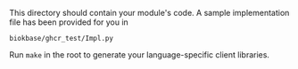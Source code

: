 This directory should contain your module's code.
A sample implementation file has been provided for you in

```biokbase/ghcr_test/Impl.py```

Run `make` in the root to generate your language-specific client libraries.

